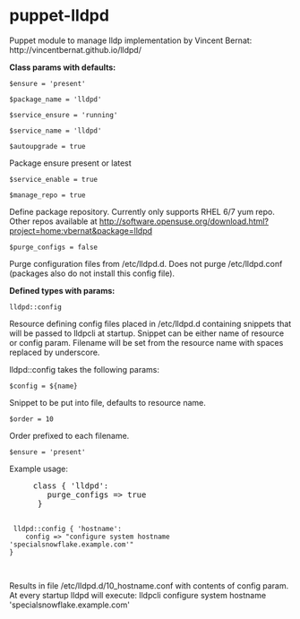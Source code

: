 <h1> puppet-lldpd</h1>

<p>
	Puppet module to manage lldp implementation by Vincent Bernat:  http://vincentbernat.github.io/lldpd/
</p>

<b>Class params with defaults:</b>

`$ensure = 'present'`
  
`$package_name = 'lldpd'`

`$service_ensure = 'running'`
 
`$service_name = 'lldpd'`
  
`$autoupgrade = true`

Package ensure present or latest
  
`$service_enable = true`

`$manage_repo = true`   
  
Define package repository.  Currently only supports RHEL 6/7 yum repo.  Other repos available at http://software.opensuse.org/download.html?project=home:vbernat&package=lldpd

`$purge_configs = false`
  
Purge configuration files from /etc/lldpd.d.  Does not purge /etc/lldpd.conf (packages also do not install this config file).

<b>Defined types with params:</b>

`lldpd::config`   
	
Resource defining config files placed in /etc/lldpd.d containing snippets that will be passed to lldpcli at startup.  Snippet can be either name of resource or config param.  Filename will be set from the resource name with spaces replaced by underscore.  

lldpd::config takes the following params:

`$config = ${name}` 

Snippet to be put into file, defaults to resource name.

`$order = 10`

Order prefixed to each filename.

`$ensure = 'present'`

<p>Example usage:</p>
<pre>
	 class { 'lldpd':
	 	purge_configs => true
	  }

	 lldpd::config { 'hostname': 
	 	config => "configure system hostname 'specialsnowflake.example.com'"
	}
</pre>
Results in file /etc/lldpd.d/10_hostname.conf with contents of config param.  At every startup lldpd will execute: lldpcli configure system hostname 'specialsnowflake.example.com'</pre> 
